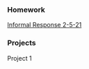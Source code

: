 ### Homework

[Informal Response 2-5-21](https://github.com/SeanF879/Sean-s-Lab/blob/main/Informal%20Response%202-5-21) 

### Projects

Project 1

